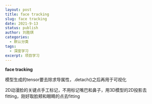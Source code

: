 ```yaml
---
layout: post
title: face tracking
slug: face tracking
date: 2021-9-13
status: publish
author: 刘胜琪
categories: 
  - 默认分类
tags: 
  - 深度学习
excerpt: 项目学习
---
```


**face tracking**

模型生成的tensor要去除求导属性，.detach()之后再用于可视化



2D动漫脸的关键点手工标记，不用标记嘴巴和鼻子，用3D模型的2D投影去fitting，刚好取脸颊和眼睛的点去fitting